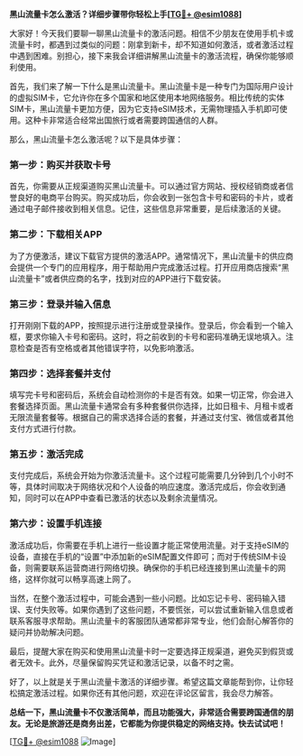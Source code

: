 **黑山流量卡怎么激活？详细步骤带你轻松上手[[TG💪+ @esim1088](https://t.me/s/esim1088)]**

大家好！今天我们要聊一聊黑山流量卡的激活问题。相信不少朋友在使用手机卡或流量卡时，都遇到过类似的问题：刚拿到新卡，却不知道如何激活，或者激活过程中遇到困难。别担心，接下来我会详细讲解黑山流量卡的激活流程，确保你能够顺利使用。

首先，我们来了解一下什么是黑山流量卡。黑山流量卡是一种专门为国际用户设计的虚拟SIM卡，它允许你在多个国家和地区使用本地网络服务。相比传统的实体SIM卡，黑山流量卡更加方便，因为它支持eSIM技术，无需物理插入手机即可使用。这种卡非常适合经常出国旅行或者需要跨国通信的人群。

那么，黑山流量卡怎么激活呢？以下是具体步骤：

### **第一步：购买并获取卡号**
首先，你需要从正规渠道购买黑山流量卡。可以通过官方网站、授权经销商或者信誉良好的电商平台购买。购买成功后，你会收到一张包含卡号和密码的卡片，或者通过电子邮件接收到相关信息。记住，这些信息非常重要，是后续激活的关键。

### **第二步：下载相关APP**
为了方便激活，建议下载官方提供的激活APP。通常情况下，黑山流量卡的供应商会提供一个专门的应用程序，用于帮助用户完成激活过程。打开应用商店搜索“黑山流量卡”或者供应商的名字，找到对应的APP进行下载安装。

### **第三步：登录并输入信息**
打开刚刚下载的APP，按照提示进行注册或登录操作。登录后，你会看到一个输入框，要求你输入卡号和密码。这时，将之前收到的卡号和密码准确无误地填入。注意检查是否有空格或者其他错误字符，以免影响激活。

### **第四步：选择套餐并支付**
填写完卡号和密码后，系统会自动检测你的卡是否有效。如果一切正常，你会进入套餐选择页面。黑山流量卡通常会有多种套餐供你选择，比如日租卡、月租卡或者无限流量套餐等。根据自己的需求选择合适的套餐，并通过支付宝、微信或者其他支付方式进行付款。

### **第五步：激活完成**
支付完成后，系统会开始为你激活流量卡。这个过程可能需要几分钟到几个小时不等，具体时间取决于网络状况和个人设备的响应速度。激活完成后，你会收到通知，同时可以在APP中查看已激活的状态以及剩余流量情况。

### **第六步：设置手机连接**
激活成功后，你需要在手机上进行一些设置才能正常使用流量。对于支持eSIM的设备，直接在手机的“设置”中添加新的eSIM配置文件即可；而对于传统SIM卡设备，则需要联系运营商进行网络切换。确保你的手机已经连接到黑山流量卡的网络，这样你就可以畅享高速上网了。

当然，在整个激活过程中，可能会遇到一些小问题。比如忘记卡号、密码输入错误、支付失败等。如果你遇到了这些问题，不要慌张，可以尝试重新输入信息或者联系客服寻求帮助。黑山流量卡的客服团队通常都非常专业，他们会耐心解答你的疑问并协助解决问题。

最后，提醒大家在购买和使用黑山流量卡时一定要选择正规渠道，避免买到假货或者无效卡。此外，尽量保留购买凭证和激活记录，以备不时之需。

好了，以上就是关于黑山流量卡激活的详细步骤。希望这篇文章能帮到你，让你轻松搞定激活过程。如果你还有其他问题，欢迎在评论区留言，我会尽力解答。

**总结一下，黑山流量卡不仅激活简单，而且功能强大，非常适合需要跨国通信的朋友。无论是旅游还是商务出差，它都能为你提供稳定的网络支持。快去试试吧！**

[[TG💪+ @esim1088](https://t.me/s/esim1088) ![Image](https://i.postimg.cc/4NQfJmqS/Snipaste-2025-05-13-00-14-12.png)]